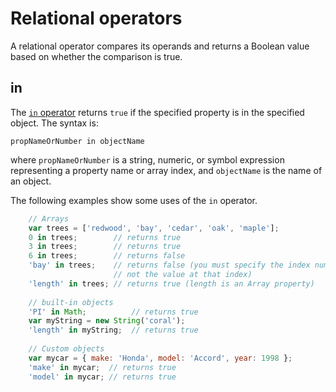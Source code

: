 # Relational operators

A relational operator compares its operands and returns a Boolean value based on whether 
the comparison is true.

## in
The [`in` operator](https://developer.mozilla.org/en-US/docs/Web/JavaScript/Reference/Operators/in) returns `true` if the specified property is in the specified object. The syntax is:

```
propNameOrNumber in objectName
```

where `propNameOrNumber` is a string, numeric, or symbol expression representing a property name or array index, and `objectName` is the name of an object.

The following examples show some uses of the `in` operator.

```js
	// Arrays
	var trees = ['redwood', 'bay', 'cedar', 'oak', 'maple'];
	0 in trees;        // returns true
	3 in trees;        // returns true
	6 in trees;        // returns false
	'bay' in trees;    // returns false (you must specify the index number,
	                   // not the value at that index)
	'length' in trees; // returns true (length is an Array property)
	
	// built-in objects
	'PI' in Math;          // returns true
	var myString = new String('coral');
	'length' in myString;  // returns true
	
	// Custom objects
	var mycar = { make: 'Honda', model: 'Accord', year: 1998 };
	'make' in mycar;  // returns true
	'model' in mycar; // returns true
```
